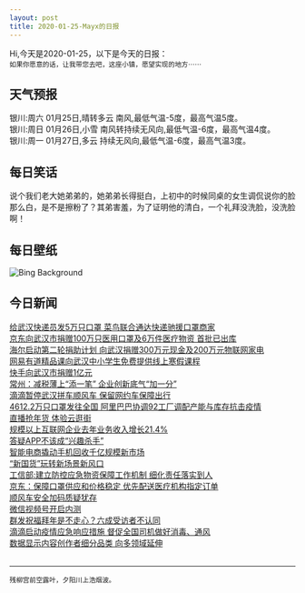 ```yaml
---
layout: post
title: 2020-01-25-Mayx的日报
---
```


Hi,今天是2020-01-25，以下是今天的日报：<br><small>
如果你愿意的话，让我带您去吧，这座小镇，愿望实现的地方⋯⋯</small><!--more-->
## 天气预报
银川:周六 01月25日,晴转多云 南风,最低气温-5度，最高气温5度。<br>银川:周日 01月26日,小雪 南风转持续无风向,最低气温-6度，最高气温4度。<br>银川:周一 01月27日,多云 持续无风向,最低气温-6度，最高气温3度。
## 每日笑话
说个我们老大她弟弟的，她弟弟长得挺白，上初中的时候同桌的女生调侃说你的脸那么白，是不是擦粉了？其弟害羞，为了证明他的清白，一个礼拜没洗脸，没洗脸啊！
## 每日壁纸
![Bing Background](https://cn.bing.com/th?id=OHR.SunlitScree_EN-US8210223982_1920x1080.jpg&rf=LaDigue_1920x1080.jpg&pid=hp "Sunlit ridges against volcanic scree on Eyjafjallajökull, a volcano in Iceland (© Erlend Haarberg/Minden Pictures)")
## 今日新闻

[给武汉快递员发5万只口罩 菜鸟联合通达快递驰援口罩商家](http://it.people.com.cn/n1/2020/0125/c1009-31562149.html)   
[京东向武汉市捐赠100万只医用口罩及6万件医疗物资 首批已出库](http://it.people.com.cn/n1/2020/0124/c1009-31561952.html)   
[海尔启动第二轮捐助计划 向武汉捐赠300万元现金及200万元物联网家电](http://it.people.com.cn/n1/2020/0124/c1009-31561951.html)   
[网易有道精品课向武汉中小学生免费提供线上寒假课程](http://it.people.com.cn/n1/2020/0124/c1009-31561814.html)   
[快手向武汉市捐赠1亿元](http://it.people.com.cn/n1/2020/0124/c1009-31561610.html)   
[常州：减税薄上“添一笔” 企业创新底气“加一分”](http://it.people.com.cn/n1/2020/0123/c1009-31561438.html)   
[滴滴暂停武汉拼车顺风车 保留网约车保障出行](http://it.people.com.cn/n1/2020/0123/c1009-31561406.html)   
[4612.2万只口罩发往全国 阿里巴巴协调92工厂调配产能与库存抗击疫情](http://it.people.com.cn/n1/2020/0123/c1009-31561207.html)   
[直播抢年货 体验云逛街](http://it.people.com.cn/n1/2020/0123/c1009-31561018.html)   
[规模以上互联网企业去年业务收入增长21.4%](http://it.people.com.cn/n1/2020/0123/c1009-31561029.html)   
[答疑APP不该成“兴趣杀手”](http://it.people.com.cn/n1/2020/0123/c1009-31561000.html)   
[智能电商撬动手机回收千亿规模新市场](http://it.people.com.cn/n1/2020/0123/c1009-31560952.html)   
[“新国货”玩转新场景新风口](http://it.people.com.cn/n1/2020/0123/c1009-31560964.html)   
[工信部:建立防控应急物资保障工作机制 细化责任落实到人](http://it.people.com.cn/n1/2020/0123/c1009-31560427.html)   
[京东：保障口罩供应和价格稳定 优先配送医疗机构指定订单](http://it.people.com.cn/n1/2020/0123/c1009-31560907.html)   
[顺风车安全加码质疑犹存](http://it.people.com.cn/n1/2020/0123/c1009-31560912.html)   
[微信视频号开启内测](http://it.people.com.cn/n1/2020/0123/c1009-31560919.html)   
[群发祝福拜年是不走心？六成受访者不认同](http://it.people.com.cn/n1/2020/0123/c1009-31560878.html)   
[滴滴启动疫情应急响应措施 督促全国司机做好消毒、通风](http://it.people.com.cn/n1/2020/0122/c1009-31560403.html)   
[数据显示内容创作者细分品类 向多领域延伸](http://it.people.com.cn/n1/2020/0122/c1009-31560337.html)   
<br />

***

<small>残柳宫前空露叶，夕阳川上浩烟波。</small>
